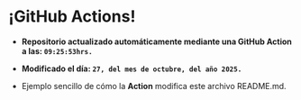 # ¡GitHub Actions!
* **Repositorio actualizado automáticamente mediante una GitHub Action a las: `09:25:53hrs.`**
* **Modificado el día: `27, del mes de octubre, del año 2025.`**

* Ejemplo sencillo de cómo la **Action** modifica este archivo README.md.

